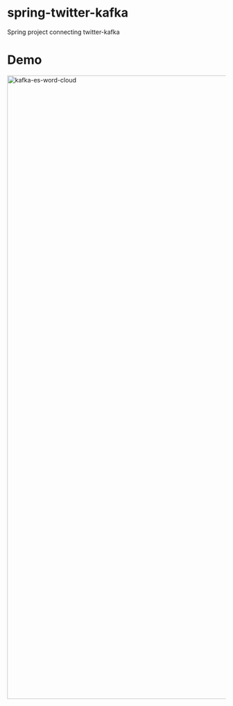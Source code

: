 # spring-twitter-kafka
Spring project connecting twitter-kafka

# Demo
<img width="1440" alt="kafka-es-word-cloud" src="https://user-images.githubusercontent.com/71916314/156775944-d1e0b0ed-272a-4e6b-9aa0-65c400e8f6e2.png">
